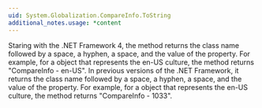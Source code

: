 ```yaml
---
uid: System.Globalization.CompareInfo.ToString
additional_notes.usage: *content
---
```


<p>Staring with the .NET Framework 4, the <xref href="System.Globalization.CompareInfo.ToString"></xref> method returns the class name followed by a space, a hyphen, a space, and the value of the <xref href="System.Globalization.CompareInfo.Name"></xref> property. For example, for a <xref href="System.Globalization.CompareInfo"></xref> object that represents the en-US culture, the <xref href="System.Globalization.CompareInfo.ToString"></xref> method returns "CompareInfo - en-US". In previous versions of the .NET Framework, it returns the class name followed by a space, a hyphen, a space, and the value of the <xref href="System.Globalization.CompareInfo.LCID"></xref> property. For example, for a <xref href="System.Globalization.CompareInfo"></xref> object that represents the en-US culture, the <xref href="System.Globalization.CompareInfo.ToString"></xref> method returns "CompareInfo - 1033".</p>



